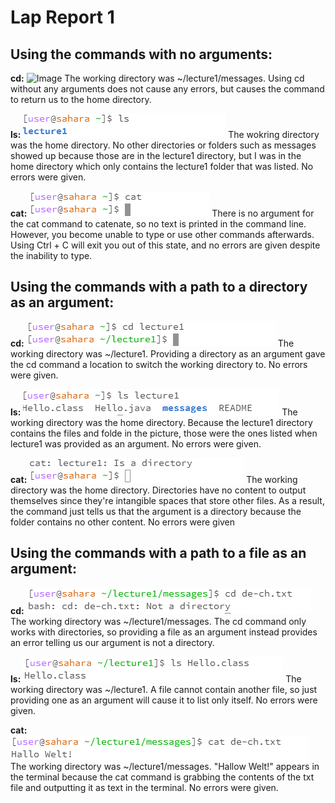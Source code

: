 # Lap Report 1

## Using the commands with no arguments:

**cd:**  ![Image](cd_noArgument#2.png)
The working directory was ~/lecture1/messages. Using cd without any arguments does not cause any errors, but causes the command to return us to the home directory.

**ls:**  ![Image](ls_noArgs.png)
The wokring directory was the home directory. No other directories or folders such as messages showed up because those are in the lecture1 directory, but I was in the home directory which only contains the lecture1 folder that was listed. No errors were given.

**cat:**  ![Image](cat_noArgs.png)
There is no argument for the cat command to catenate, so no text is printed in the command line. However, you become unable to type or use other commands afterwards. Using Ctrl + C will exit you out of this state, and no errors are given despite the inability to type.

## Using the commands with a path to a directory as an argument:

**cd:**  ![Image](cd_DirectoryArg.png)
The working directory was ~/lecture1. Providing a directory as an argument gave the cd command a location to switch the working directory to. No errors were given.

**ls:**  ![Image](ls_DirectoryArg.png)
The working directory was the home directory. Because the lecture1 directory contains the files and folde in the picture, those were the ones listed when lecture1 was provided as an argument. No errors were given.

**cat:**  ![Image](cat_DirectoryArg.png)
The working directory was the home directory. Directories have no content to output themselves since they're intangible spaces that store other files. As a result, the command just tells us that the argument is a directory because the folder contains no other content. No errors were given

## Using the commands with a path to a file as an argument:

**cd:**  ![Image](cd_fileArg.png)
The working directory was ~/lecture1/messages. The cd command only works with directories, so providing a file as an argument instead provides an error telling us our argument is not a directory.

**ls:**  ![Image](ls_fileArg.png)
The working directory was ~/lecture1. A file cannot contain another file, so just providing one as an argument will cause it to list only itself. No errors were given.

**cat:**  ![Image](cat_fileArg.png)
The working directory was ~/lecture1/messages. "Hallow Welt!" appears in the terminal because the cat command is grabbing the contents of the txt file and outputting it as text in the terminal. No errors were given.
